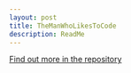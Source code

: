 ```yaml
---
layout: post
title: TheManWhoLikesToCode
description: ReadMe
---
```

[Find out more in the repository](https://github.com/TheManWhoLikesToCode/TheManWhoLikesToCode)
